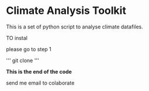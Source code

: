 # Climate Analysis Toolkit 

This is a set of python script to analyse climate datafiles.

TO instal

please go to step 1

'''
git clone 
'''

**This is the end of the code** 

send me email to colaborate 
